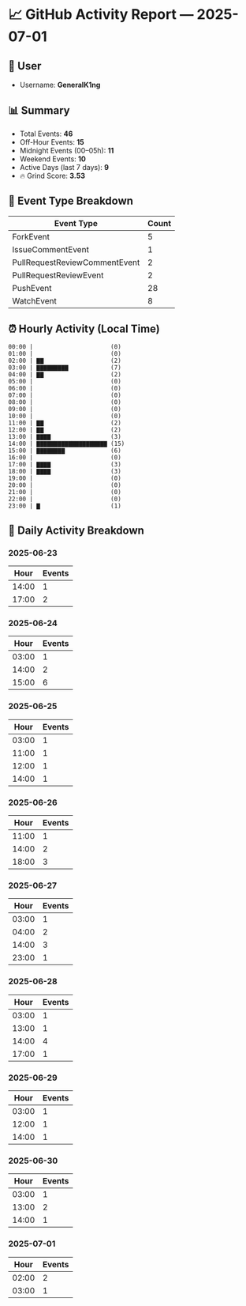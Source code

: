 # 📈 GitHub Activity Report — 2025-07-01

## 👤 User
- Username: **GeneralK1ng**

## 📊 Summary
- Total Events: **46**
- Off-Hour Events: **15**
- Midnight Events (00–05h): **11**
- Weekend Events: **10**
- Active Days (last 7 days): **9**
- 🔥 Grind Score: **3.53**

## 🔧 Event Type Breakdown
| Event Type | Count |
|------------|-------|
| ForkEvent | 5 |
| IssueCommentEvent | 1 |
| PullRequestReviewCommentEvent | 2 |
| PullRequestReviewEvent | 2 |
| PushEvent | 28 |
| WatchEvent | 8 |

## ⏰ Hourly Activity (Local Time)
```text
00:00 |                      (0)
01:00 |                      (0)
02:00 | ▇▇                   (2)
03:00 | ▇▇▇▇▇▇▇▇▇            (7)
04:00 | ▇▇                   (2)
05:00 |                      (0)
06:00 |                      (0)
07:00 |                      (0)
08:00 |                      (0)
09:00 |                      (0)
10:00 |                      (0)
11:00 | ▇▇                   (2)
12:00 | ▇▇                   (2)
13:00 | ▇▇▇▇                 (3)
14:00 | ▇▇▇▇▇▇▇▇▇▇▇▇▇▇▇▇▇▇▇▇ (15)
15:00 | ▇▇▇▇▇▇▇▇             (6)
16:00 |                      (0)
17:00 | ▇▇▇▇                 (3)
18:00 | ▇▇▇▇                 (3)
19:00 |                      (0)
20:00 |                      (0)
21:00 |                      (0)
22:00 |                      (0)
23:00 | ▇                    (1)
```

## 📆 Daily Activity Breakdown
### 2025-06-23
| Hour | Events |
|------|--------|
| 14:00 | 1 |
| 17:00 | 2 |

### 2025-06-24
| Hour | Events |
|------|--------|
| 03:00 | 1 |
| 14:00 | 2 |
| 15:00 | 6 |

### 2025-06-25
| Hour | Events |
|------|--------|
| 03:00 | 1 |
| 11:00 | 1 |
| 12:00 | 1 |
| 14:00 | 1 |

### 2025-06-26
| Hour | Events |
|------|--------|
| 11:00 | 1 |
| 14:00 | 2 |
| 18:00 | 3 |

### 2025-06-27
| Hour | Events |
|------|--------|
| 03:00 | 1 |
| 04:00 | 2 |
| 14:00 | 3 |
| 23:00 | 1 |

### 2025-06-28
| Hour | Events |
|------|--------|
| 03:00 | 1 |
| 13:00 | 1 |
| 14:00 | 4 |
| 17:00 | 1 |

### 2025-06-29
| Hour | Events |
|------|--------|
| 03:00 | 1 |
| 12:00 | 1 |
| 14:00 | 1 |

### 2025-06-30
| Hour | Events |
|------|--------|
| 03:00 | 1 |
| 13:00 | 2 |
| 14:00 | 1 |

### 2025-07-01
| Hour | Events |
|------|--------|
| 02:00 | 2 |
| 03:00 | 1 |

